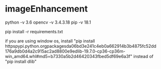 # imageEnhancement
python -v 3.6
opencv -v 3.4.3.18
pip -v 18.1

pip install -r requirements.txt

if you are using window os, install "pip install httpspypi.python.orgpackagesda06bd3e241c4eb0a662914b3b4875fc52dd176a9db0d4a2c915ac2ad8800e9edlib-19.7.0-cp36-cp36m-win_amd64.whl#md5=b7330a5b2d46420343fbed5df69e6a3f" instead of "pip install dlib"

